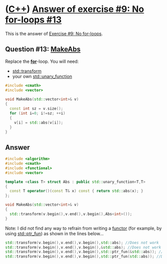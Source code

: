 # ([C++](Cpp.md)) [Answer of exercise \#9: No for-loops \#13](CppExerciseNoForLoopsAnswer13.md)

This is the answer of [Exercise \#9: No for-loops](CppExerciseNoForLoops.md).

## Question \#13: [MakeAbs](CppMakeAbs.md)

Replace the **[for](CppFor.md)**-loop. You will need:

-   [std::transform](CppStdTransform.md)
-   your own [std::unary\_function](CppStdUnary_function.md)


```c++
#include <cmath>
#include <vector>
 
void MakeAbs(std::vector<int>& v)
{
  const int sz = v.size();
  for (int i=0; i!=sz; ++i)
  {
    v[i] = std::abs(v[i]);
  }
}
```

## Answer

```c++
#include <algorithm>
#include <cmath>
#include <functional>
#include <vector>

template <class T> struct Abs : public std::unary_function<T,T>
{
  const T operator()(const T& x) const { return std::abs(x); }
};

void MakeAbs(std::vector<int>& v)
{
  std::transform(v.begin(),v.end(),v.begin(),Abs<int>());
}
```

Note: I did not find any way to refrain from writing a
[functor](CppFunctor.md) (for example, by using
[std::ptr\_fun](CppStdPtr_fun.md)) as shown in the lines below...

```c++
std::transform(v.begin(),v.end(),v.begin(),std::abs); //Does not work
std::transform(v.begin(),v.end(),v.begin(),&std::abs); //Does not work
std::transform(v.begin(),v.end(),v.begin(),std::ptr_fun(&std::abs)); //Does not work
std::transform(v.begin(),v.end(),v.begin(),std::ptr_fun(std::abs)); //Does not work
```


